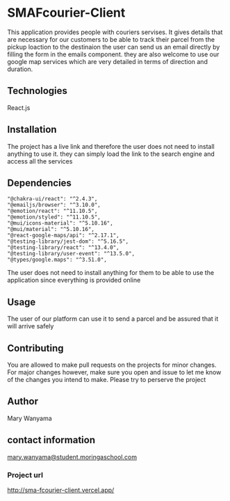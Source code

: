 # SMAFcourier-Client
This application provides people with couriers servises. It gives details that are necessary for our customers to be able to track their parcel from the pickup loaction
to the destinaion the user can send us an email directly by filling the form in the emails component. they are also welcome to use our google map services which are very detailed in terms of direction and duration.  


## Technologies
React.js

## Installation
The project has a live link and therefore the user does not need to install anything to use it. they can simply load the link to the search engine and access all the services

## Dependencies
    "@chakra-ui/react": "^2.4.3",
    "@emailjs/browser": "^3.10.0",
    "@emotion/react": "^11.10.5",
    "@emotion/styled": "^11.10.5",
    "@mui/icons-material": "^5.10.16",
    "@mui/material": "^5.10.16",
    "@react-google-maps/api": "^2.17.1",
    "@testing-library/jest-dom": "^5.16.5",
    "@testing-library/react": "^13.4.0",
    "@testing-library/user-event": "^13.5.0",
    "@types/google.maps": "^3.51.0",
The user does not need to install anything for them to be able to use the application since everything is provided online

## Usage
The user of our platform can use it to send a parcel and be assured that it will arrive safely

## Contributing
You are allowed to make pull requests on the projects for minor changes. For major changes however, make sure you open and issue to let me know of the changes you intend to make. Please try to perserve the project


## Author

Mary Wanyama

## contact information

mary.wanyama@student.moringaschool.com

### Project url
http://sma-fcourier-client.vercel.app/